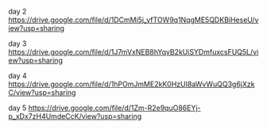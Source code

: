 day 2 https://drive.google.com/file/d/1DCmMi5j_yfTOW9q1NqgME5QDKBiHeseU/view?usp=sharing

day 3 https://drive.google.com/file/d/1J7mVxNEB8hYqvB2kUiSYDmfuxcsFUQ5L/view?usp=sharing

day 4 https://drive.google.com/file/d/1hPOmJmME2kK0HzUI8aWvWuQQ3g6jXzkC/view?usp=sharing

day 5 https://drive.google.com/file/d/1Zm-R2e9quO86EYj-p_xDx7zH4UmdeCcK/view?usp=sharing
